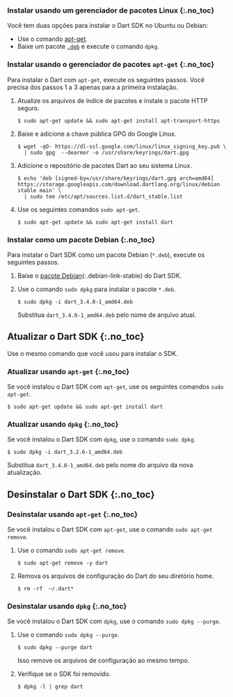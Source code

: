 <!-- ia-translate: true -->

### Instalar usando um gerenciador de pacotes Linux {:.no_toc}

Você tem duas opções para instalar o Dart SDK no Ubuntu ou Debian:

* Use o comando [apt-get](#instalar-usando-o-gerenciador-de-pacotes-apt-get).
* Baixe um pacote [`.deb`](#instalar-como-um-pacote-debian)
  e execute o comando `dpkg`.

### Instalar usando o gerenciador de pacotes `apt-get` {:.no_toc}

Para instalar o Dart com `apt-get`, execute os seguintes passos.
Você precisa dos passos 1 a 3 apenas para a primeira instalação.

1. Atualize os arquivos de índice de pacotes e instale o pacote HTTP seguro.

   ```console
   $ sudo apt-get update && sudo apt-get install apt-transport-https
   ```

2. Baixe e adicione a chave pública GPG do Google Linux.

   ```console
   $ wget -qO- https://dl-ssl.google.com/linux/linux_signing_key.pub \
     | sudo gpg  --dearmor -o /usr/share/keyrings/dart.gpg
   ```

3. Adicione o repositório de pacotes Dart ao seu sistema Linux.

   ```console
   $ echo 'deb [signed-by=/usr/share/keyrings/dart.gpg arch=amd64] https://storage.googleapis.com/download.dartlang.org/linux/debian stable main' \
     | sudo tee /etc/apt/sources.list.d/dart_stable.list
   ```

4. Use os seguintes comandos `sudo apt-get`.

   ```console
   $ sudo apt-get update && sudo apt-get install dart
   ```

### Instalar como um pacote Debian {:.no_toc}

Para instalar o Dart SDK como um pacote Debian (`*.deb`),
execute os seguintes passos.

1. Baixe o [pacote Debian](#){:.debian-link-stable} do Dart SDK.

2. Use o comando `sudo dpkg` para instalar o pacote `*.deb`.

   ```console
   $ sudo dpkg -i dart_3.4.0-1_amd64.deb
   ```

   Substitua `dart_3.4.0-1_amd64.deb` pelo nome de arquivo atual.

## Atualizar o Dart SDK {:.no_toc}

Use o mesmo comando que você usou para instalar o SDK.

### Atualizar usando `apt-get` {:.no_toc}

Se você instalou o Dart SDK com `apt-get`,
use os seguintes comandos `sudo apt-get`.

```console
$ sudo apt-get update && sudo apt-get install dart
```

### Atualizar usando `dpkg` {:.no_toc}

Se você instalou o Dart SDK com `dpkg`,
use o comando `sudo dpkg`.

```console
$ sudo dpkg -i dart_3.2.6-1_amd64.deb
```

Substitua `dart_3.4.0-1_amd64.deb` pelo nome do arquivo da nova atualização.

## Desinstalar o Dart SDK {:.no_toc}

### Desinstalar usando `apt-get` {:.no_toc}

Se você instalou o Dart SDK com `apt-get`,
use o comando `sudo apt-get remove`.

1. Use o comando `sudo apt-get remove`.

   ```console
   $ sudo apt-get remove -y dart
   ```

2. Remova os arquivos de configuração do Dart do seu diretório home.

   ```console
   $ rm -rf  ~/.dart*
   ```

### Desinstalar usando `dpkg` {:.no_toc}

Se você instalou o Dart SDK com `dpkg`,
use o comando `sudo dpkg --purge`.

1. Use o comando `sudo dpkg --purge`.

   ```console
   $ sudo dpkg --purge dart
   ```

   Isso remove os arquivos de configuração ao mesmo tempo.

2. Verifique se o SDK foi removido.

   ```console
   $ dpkg -l | grep dart
   ```

[sudo]: https://www.sudo.ws/
